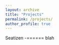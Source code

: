 ```yaml
---
layout: archive
title: "Projects"
permalink: /projects/
author_profile: true
---
```


Seatizen -====== blah
